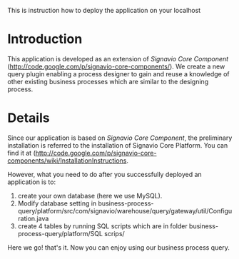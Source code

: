 This is instruction how to deploy the application on your localhost

# Introduction #

This application is developed as an extension of <i>Signavio Core Component</i> (<a href='http://code.google.com/p/signavio-core-components/'><a href='http://code.google.com/p/signavio-core-components/'>http://code.google.com/p/signavio-core-components/</a></a>). We create a new query plugin enabling a process designer to gain and reuse a knowledge of other existing business processes which are similar to the designing process.

# Details #

Since our application is based on <i>Signavio Core Component</i>, the preliminary installation is referred to the installation of Signavio Core Platform. You can find it at (<a href='http://code.google.com/p/signavio-core-components/wiki/InstallationInstructions'><a href='http://code.google.com/p/signavio-core-components/wiki/InstallationInstructions'>http://code.google.com/p/signavio-core-components/wiki/InstallationInstructions</a></a>.

However, what you need to do after you successfully deployed an application is to:

1. create your own database (here we use MySQL). <br />
2. Modify database setting in business-process-query/platform/src/com/signavio/warehouse/query/gateway/util/Configuration.java <br />
3. create 4 tables by running SQL scripts which are in folder business-process-query/platform/SQL scrips/ <br />

Here we go! that's it. Now you can enjoy using our business process query.